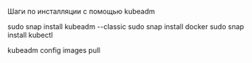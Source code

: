 Шаги по инсталляции с помощью kubeadm

sudo snap install kubeadm --classic
sudo snap install docker
sudo snap install kubectl

kubeadm config images pull